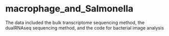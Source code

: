 # macrophage_and_Salmonella
The data included the bulk transcriptome sequencing method, the dualRNAseq sequencing method, and the code for bacterial image analysis
